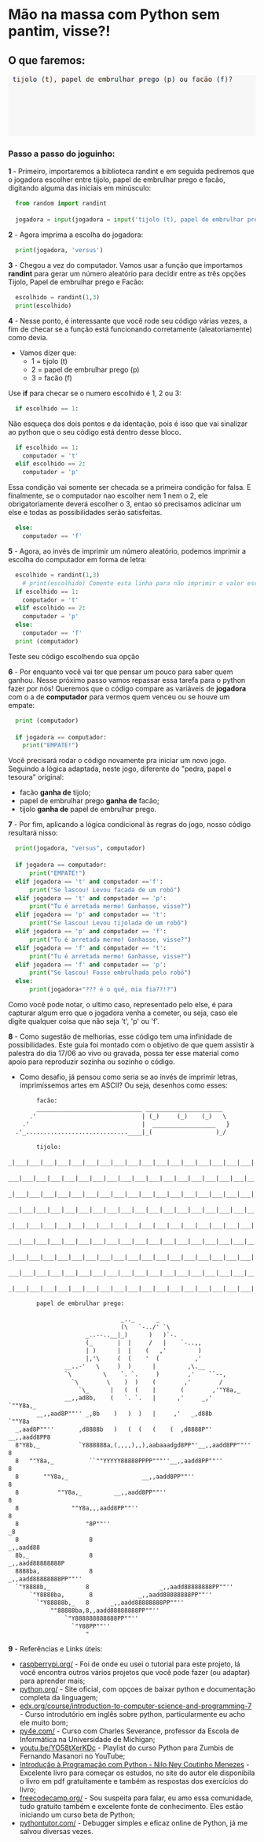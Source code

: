 # Mão na massa com Python sem pantim, visse?!

## O que faremos: 

![](tijolo_papel_facao.gif)

### Passo a passo do joguinho:

**1** - Primeiro, importaremos a biblioteca randint e em seguida pediremos que o jogadora escolher entre tijolo, papel de embrulhar prego e facão, digitando alguma das iniciais em minúsculo:
``` python
  from random import randint

  jogadora = input(jogadora = input('tijolo (t), papel de embrulhar prego (p) ou facão (f)? '))
```

**2** - Agora imprima a escolha do jogadora:
``` python
  print(jogadora, 'versus')
```

**3** - Chegou a vez do computador. Vamos usar a função que importamos __randint__ para gerar um número aleatório para decidir entre as três opções Tijolo, Papel de embrulhar prego e Facão:
```python
  escolhido = randint(1,3)
  print(escolhido)
```

**4** - Nesse ponto, é interessante que você rode seu código várias vezes, a fim de checar se a função está funcionando corretamente (aleatoriamente) como devia.

  - Vamos dizer que:
      * 1 = tijolo (t)
      * 2 = papel de embrulhar prego (p)
      * 3 = facão (f)

Use __if__ para checar se o numero escolhido é 1, 2 ou 3:
```python
  if escolhido == 1:
```
Não esqueça dos dois pontos e da identação, pois é isso que vai sinalizar ao python que o seu código está dentro desse bloco.
```python
  if escolhido == 1:
    computador = 't'
  elif escolhido == 2:
    computador = 'p'
```
Essa condição vai somente ser checada se a primeira condição for falsa. E finalmente, se o computador nao escolher nem 1 nem o 2, ele obrigatoriamente deverá escolher o 3, entao só precisamos adicinar um else e todas as possibilidades serão satisfeitas.
```python
  else:
    computador == 'f'
```

**5** - Agora, ao invés de imprimir um número aleatório, podemos imprimir a escolha do computador em forma de letra:
```python
  escolhido = randint(1,3)
    # print(escolhido) Comente esta linha para não imprimir o valor escolhido em forma de número
  if escolhido == 1:
    computador = 't'
  elif escolhido == 2:
    computador = 'p'
  else:
    computador == 'f'
  print (computador)
```
Teste seu código escolhendo sua opção

**6** - Por enquanto você vai ter que pensar um pouco para saber quem ganhou. Nesse próximo passo vamos repassar essa tarefa para o python fazer por nós! Queremos que o código compare as variáveis de __jogadora__ com o a de __computador__ para vermos quem venceu ou se houve um empate:
```python
  print (computador)

  if jogadora == computador:
    print("EMPATE!")
```
Você precisará rodar o código novamente pra iniciar um novo jogo. Seguindo a lógica adaptada, neste jogo, diferente do "pedra, papel e tesoura" original:
  - facão **ganha de** tijolo;
  - papel de embrulhar prego **ganha de** facão;
  - tijolo **ganha de** papel de embrulhar prego.

**7** - Por fim, aplicando a lógica condicional às regras do jogo, nosso código resultará nisso:
```python
  print(jogadora, "versus", computador)

  if jogadora == computador:
      print("EMPATE!")
  elif jogadora == 't' and computador =='f':
      print("Se lascou! Levou facada de um robô")
  elif jogadora == 't' and computador == 'p':
      print("Tu é arretada mermo! Ganhasse, visse?")
  elif jogadora == 'p' and computador == 't':
      print("Se lascou! Levou tijolada de um robô")
  elif jogadora == 'p' and computador == 'f':
      print("Tu é arretada mermo! Ganhasse, visse?")
  elif jogadora == 'f' and computador == 't':
      print("Tu é arretada mermo! Ganhasse, visse?")
  elif jogadora == 'f' and computador == 'p':
      print("Se lascou! Fosse embrulhada pelo robô")
  else:
      print(jogadora+"??? é o quê, mia fia??!?")
```
Como você pode notar, o ultimo caso, representado pelo else, é para capturar algum erro que o jogadora venha a cometer, ou seja, caso ele digite qualquer coisa que não seja 't', 'p' ou 'f'.

**8** - Como sugestão de melhorias, esse código tem uma infinidade de possibilidades. Este guia foi montado com o objetivo de que quem assistir à palestra do dia 17/06 ao vivo ou gravada, possa ter esse material como apoio para reproduzir sozinha ou sozinho o código. 

  - Como desafio, já pensou como seria se ao invés de imprimir letras, imprimíssemos artes em ASCII? Ou seja, desenhos como esses:

```
        facão:
        ______________________________ ______________________
      .'                              | (_)     (_)    (_)   \
    .'                                |  __________________   }
  .'_.............................____|_(                  )_/

```
```
        tijolo:
  _|___|___|___|___|___|___|___|___|___|___|___|___|___|___|___|___|___|
  ___|___|___|___|___|___|___|___|___|___|___|___|___|___|___|___|___|__
  _|___|___|___|___|___|___|___|___|___|___|___|___|___|___|___|___|___|
  ___|___|___|___|___|___|___|___|___|___|___|___|___|___|___|___|___|__
  _|___|___|___|___|___|___|___|___|___|___|___|___|___|___|___|___|___|
  ___|___|___|___|___|___|___|___|___|___|___|___|___|___|___|___|___|__
  _|___|___|___|___|___|___|___|___|___|___|___|___|___|___|___|___|___|
  ___|___|___|___|___|___|___|___|___|___|___|___|___|___|___|___|___|__
  _|___|___|___|___|___|___|___|___|___|___|___|___|___|___|___|___|___|

```
```
        papel de embrulhar prego:

                                _.._      _
                                (\   `-../' `\
                      _..--..__|_)      )   )`-.
                      (_       |  |     /   |    `-..,,
                      | )      |  |    (   ,'         )
                      |,'\     (  (    '  (          ,'
                __..-'   \     )  )      |         ,\.__
                `\         \    `. `.     )        ,'    ``--,
                  `\        \    )  )    (        ,'        /
                    `\_      |   (  (    |       (        ,'"Y8a,_
                __,,ad8b,    (   `. `.   |      ,'     _,'     `""Y8a,_
        __,,aad8P""'' _,8b    )   )  )   |     ,'   _,d88b          `""Y8a
  _,aad8P""''       ,d8888b   )   (  (   (    (  ,d8888P"'    __,,aadd8PP8
  8"Y8b,_           `Y888888a,(,,,,),,),aabaaadgd8PP"'__,,aadd8PP""''    8
  8   ""Y8a,_          ``""YYYYY88888PPPP"""''__,,aadd8PP""''            8
  8       ""Y8a,_                     __,,aadd8PP""''                    8
  8           ""Y8a,_         __,,aadd8PP""''                            8
  8               ""Y8a,,,aadd8PP""''                                    8
  8                   "8P""''                                           _8
  8                    8                                         _,,aadd88
  8b,_                 8                                  _,,aadd88888888P
  8888ba,              8                           _,,aadd88888888PP""''
  `"Y8888b,_          8                    _,,aadd88888888PP""''
      `"Y8888ba,       8             _,,aadd88888888PP""''
        `"Y88888b,_   8      _,,aadd88888888PP""''
            ""88888ba,8,,aadd88888888PP""''
                `"Y888888888888PP""''
                  `"Y88PP""''
                      "
```
**9** - Referências e Links úteis:
  * [raspberrypi.org/](https://www.raspberrypi.org/) - Foi de onde eu usei o tutorial para este projeto, lá você encontra outros vários projetos que você pode fazer (ou adaptar) para aprender mais;
  * [python.org/](https://www.python.org/) - Site oficial, com opçoes de baixar python e documentação completa da linguagem;
  * [edx.org/course/introduction-to-computer-science-and-programming-7](https://www.edx.org/course/introduction-to-computer-science-and-programming-7) - Curso introdutório em inglês sobre python, particularmente eu acho ele muito bom;
  * [py4e.com/](https://www.py4e.com/) - Curso com Charles Severance, professor da Escola de Informática na Universidade de Michigan;
  * [youtu.be/YO58tXerKDc](https://www.youtu.be/YO58tXerKDc) - Playlist do curso Python para Zumbis de Fernando Masanori no YouTube;
  * [Introdução à Programação com Python - Nilo Ney Coutinho Menezes](https://python.nilo.pro.br/) - Excelente livro para começar os estudos, no site do autor ele disponibila o livro em pdf gratuitamente e também as respostas dos exercícios do livro;
  * [freecodecamp.org/](https://www.freecodecamp.org/) - Sou suspeita para falar, eu amo essa comunidade, tudo gratuito também e excelente fonte de conhecimento. Eles estão iniciando um curso beta de Python;
  * [pythontutor.com/](https://www.pythontutor.com/) - Debugger simples e eficaz online de Python, já me salvou diversas vezes.
  
  
